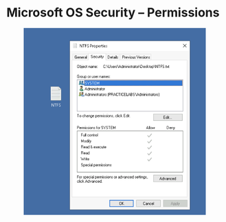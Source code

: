 # Microsoft OS Security – Permissions

<figure><img src="../../.gitbook/assets/image (4).png" alt=""><figcaption></figcaption></figure>
